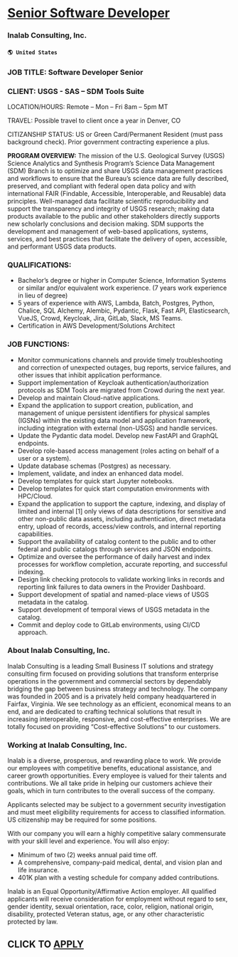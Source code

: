 # [Senior Software Developer](https://www.remotewlb.com/apply/senior-software-developer-88311)  
### Inalab Consulting, Inc.  
#### `🌎 United States`  

### JOB TITLE: Software Developer Senior

### CLIENT: USGS - SAS – SDM Tools Suite

LOCATION/HOURS: Remote – Mon – Fri 8am – 5pm MT

TRAVEL: Possible travel to client once a year in Denver, CO

CITIZANSHIP STATUS: US or Green Card/Permanent Resident (must pass background check). Prior government contracting experience a plus.

 **PROGRAM OVERVIEW:** The mission of the U.S. Geological Survey (USGS) Science Analytics and Synthesis Program’s Science Data Management (SDM) Branch is to optimize and share USGS data management practices and workflows to ensure that the Bureau’s science data are fully described, preserved, and compliant with federal open data policy and with international FAIR (Findable, Accessible, Interoperable, and Reusable) data principles. Well-managed data facilitate scientific reproducibility and support the transparency and integrity of USGS research; making data products available to the public and other stakeholders directly supports new scholarly conclusions and decision making. SDM supports the development and management of web-based applications, systems, services, and best practices that facilitate the delivery of open, accessible, and performant USGS data products.

### QUALIFICATIONS:

  * Bachelor’s degree or higher in Computer Science, Information Systems or similar and/or equivalent work experience. (7 years work experience in lieu of degree)
  * 5 years of experience with AWS, Lambda, Batch, Postgres, Python, Chalice, SQL Alchemy, Alembic, Pydantic, Flask, Fast API, Elasticsearch, VueJS, Crowd, Keycloak, Jira, GitLab, Slack, MS Teams. 
  * Certification in AWS Development/Solutions Architect 

### JOB FUNCTIONS:

  * Monitor communications channels and provide timely troubleshooting and correction of unexpected outages, bug reports, service failures, and other issues that inhibit application performance.
  * Support implementation of Keycloak authentication/authorization protocols as SDM Tools are migrated from Crowd during the next year. 
  * Develop and maintain Cloud-native applications. 
  * Expand the application to support creation, publication, and management of unique persistent identifiers for physical samples (IGSNs) within the existing data model and application framework, including integration with external (non-USGS) and handle services.
  * Update the Pydantic data model. Develop new FastAPI and GraphQL endpoints.
  * Develop role-based access management (roles acting on behalf of a user or a system). 
  * Update database schemas (Postgres) as necessary. 
  * Implement, validate, and index an enhanced data model. 
  * Develop templates for quick start Jupyter notebooks.
  * Develop templates for quick start computation environments with HPC/Cloud.
  * Expand the application to support the capture, indexing, and display of limited and internal [1] only views of data descriptions for sensitive and other non-public data assets, including authentication, direct metadata entry, upload of records, access/view controls, and internal reporting capabilities. 
  * Support the availability of catalog content to the public and to other federal and public catalogs through services and JSON endpoints.
  * Optimize and oversee the performance of daily harvest and index processes for workflow completion, accurate reporting, and successful indexing. 
  * Design link checking protocols to validate working links in records and reporting link failures to data owners in the Provider Dashboard. 
  * Support development of spatial and named-place views of USGS metadata in the catalog.
  * Support development of temporal views of USGS metadata in the catalog.
  * Commit and deploy code to GitLab environments, using CI/CD approach.

### About Inalab Consulting, Inc.

Inalab Consulting is a leading Small Business IT solutions and strategy consulting firm focused on providing solutions that transform enterprise operations in the government and commercial sectors by dependably bridging the gap between business strategy and technology. The company was founded in 2005 and is a privately held company headquartered in Fairfax, Virginia. We see technology as an efficient, economical means to an end, and are dedicated to crafting technical solutions that result in increasing interoperable, responsive, and cost-effective enterprises. We are totally focused on providing “Cost-effective Solutions” to our customers.

### Working at Inalab Consulting, Inc.

Inalab is a diverse, prosperous, and rewarding place to work. We provide our employees with competitive benefits, educational assistance, and career growth opportunities. Every employee is valued for their talents and contributions. We all take pride in helping our customers achieve their goals, which in turn contributes to the overall success of the company.

Applicants selected may be subject to a government security investigation and must meet eligibility requirements for access to classified information. US citizenship may be required for some positions.

With our company you will earn a highly competitive salary commensurate with your skill level and experience. You will also enjoy:

  * Minimum of two (2) weeks annual paid time off.
  * A comprehensive, company-paid medical, dental, and vision plan and life insurance.
  * 401K plan with a vesting schedule for company added contributions.

Inalab is an Equal Opportunity/Affirmative Action employer. All qualified applicants will receive consideration for employment without regard to sex, gender identity, sexual orientation, race, color, religion, national origin, disability, protected Veteran status, age, or any other characteristic protected by law.

  
## CLICK TO [APPLY](https://www.remotewlb.com/apply/senior-software-developer-88311)

